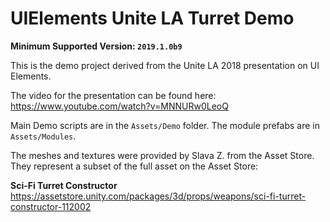 # UIElements Unite LA Turret Demo

**Minimum Supported Version: `2019.1.0b9`**

This is the demo project derived from the Unite LA 2018 presentation on UI Elements.

The video for the presentation can be found here:<br/>
https://www.youtube.com/watch?v=MNNURw0LeoQ

Main Demo scripts are in the `Assets/Demo` folder. The module prefabs are in `Assets/Modules`.

The meshes and textures were provided by Slava Z. from the Asset Store. They represent a subset of the full asset on the Asset Store:

**Sci-Fi Turret Constructor**<br/>
https://assetstore.unity.com/packages/3d/props/weapons/sci-fi-turret-constructor-112002

